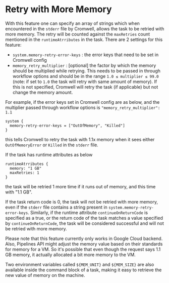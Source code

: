 # Retry with More Memory

With this feature one can specify an array of strings which when encountered in the `stderr` file by Cromwell, 
allows the task to be retried with more memory. The retry will be counted against the `maxRetries` count mentioned in 
the `runtimeAtrributes` in the task. There are 2 settings for this feature:

* `system.memory-retry-error-keys` : the error keys that need to be set in Cromwell config
* `memory_retry_multiplier` : [optional] the factor by which the memory should be multiplied while retrying. This needs 
to be passed in through workflow options and should be in the range `1.0 ≤ multiplier ≤ 99.0` (note: if set to `1.0` the task
will retry with same amount of memory). If this is not specified, Cromwell will retry the task (if applicable) but not 
change the memory amount.

For example, if the error keys set in Cromwell config are as below, and the multiplier passed through workflow options is 
`"memory_retry_multiplier": 1.1` 
```hocon
system {
  memory-retry-error-keys = ["OutOfMemory", "Killed"]
}
```  
this tells Cromwell to retry the task with 1.1x memory when it sees either `OutOfMemoryError` or `Killed` in the `stderr` 
file. 

If the task has runtime attributes as below 
```hocon
runtimeAtrributes {
  memory: "1 GB"
  maxRetries: 1
}
``` 
the task will be retried 1 more time if it runs out of memory, and this time with "1.1 GB".

If the task return code is 0, the task will not be retried with more memory, even if the `stderr` file contains a
string present in `system.memory-retry-error-keys`. Similarly, if the runtime attribute `continueOnReturnCode` is
specified as a true, or the return code of the task matches a value specified by `continueOnReturnCode`, the task
will be considered successful and will not be retried with more memory.

Please note that this feature currently only works in Google Cloud backend. Also, Pipelines API might adjust the 
memory value based on their standards for memory for a VM. So it's possible that even though the request says 1.1 GB 
memory, it actually allocated a bit more memory to the VM.

Two environment variables called `${MEM_UNIT}` and `${MEM_SIZE}` are also available inside the command block of a task,
making it easy to retrieve the new value of memory on the machine.
